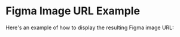 # Figma Image URL Example

Here's an example of how to display the resulting Figma image URL:

<FigmaImage fileToken="4vMAPIHT9iqOuhqF4N97kp" apiToken="figd_mcFPFGozK2HCuON5VTyrpvNyGien_J8BJsMUxak2" />


